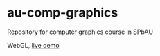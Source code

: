 # au-comp-graphics
Repository for computer graphics course in SPbAU

 WebGL, [live demo](https://kostya93.github.io/au-comp-graphics/)
